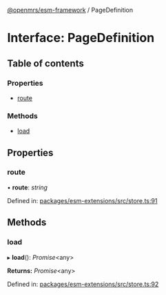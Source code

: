 [@openmrs/esm-framework](../API.md) / PageDefinition

# Interface: PageDefinition

## Table of contents

### Properties

- [route](pagedefinition.md#route)

### Methods

- [load](pagedefinition.md#load)

## Properties

### route

• **route**: *string*

Defined in: [packages/esm-extensions/src/store.ts:91](https://github.com/nk183/openmrs-esm-core/blob/master/packages/esm-extensions/src/store.ts#L91)

## Methods

### load

▸ **load**(): *Promise*<any\>

**Returns:** *Promise*<any\>

Defined in: [packages/esm-extensions/src/store.ts:92](https://github.com/nk183/openmrs-esm-core/blob/master/packages/esm-extensions/src/store.ts#L92)

